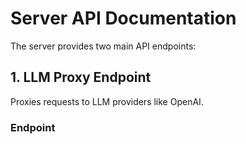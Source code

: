 # Server API Documentation

The server provides two main API endpoints:

## 1. LLM Proxy Endpoint

Proxies requests to LLM providers like OpenAI.

### Endpoint 
